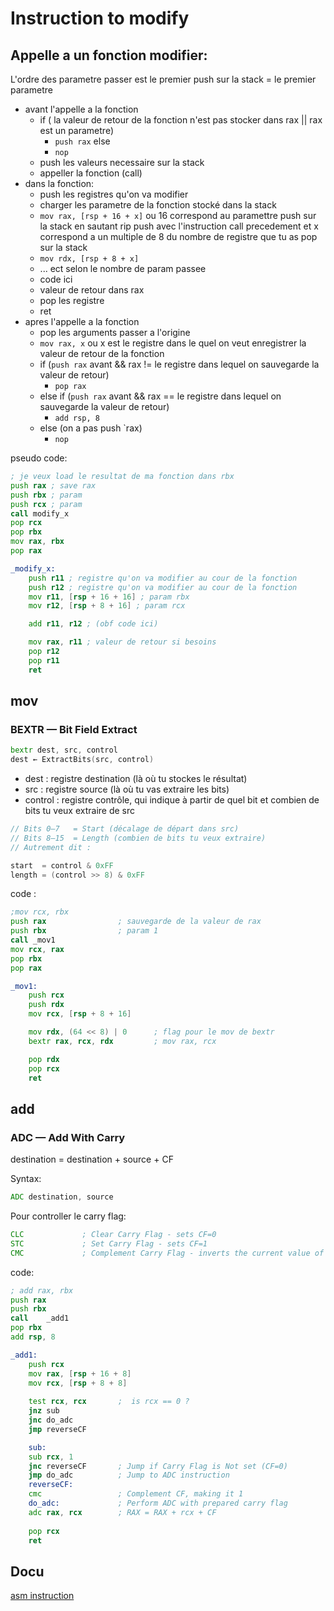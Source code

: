 # Instruction to modify

## Appelle a un fonction modifier:

L'ordre des parametre passer est le premier push sur la stack = le premier parametre

- avant l'appelle a la fonction
    - if ( la valeur de retour de la fonction n'est pas stocker dans rax || rax est un parametre)
        -  `push rax`
    else
        - `nop`
    - push les valeurs necessaire sur la stack
    - appeller la fonction (call)
- dans la fonction:
    - push les registres qu'on va modifier
    - charger les parametre de la fonction stocké dans la stack
    - `mov rax, [rsp + 16 + x]` ou 16 correspond au paramettre push sur la stack en sautant rip push avec l'instruction call precedement et x correspond a un multiple de 8 du nombre de registre que tu as pop sur la stack
    - `mov rdx, [rsp + 8 + x]`
    - ... ect selon le nombre de param passee
    - code ici
    - valeur de retour dans rax
    - pop les registre
    - ret
- apres l'appelle a la fonction
    - pop les arguments passer a l'origine
    - `mov rax, x` ou x est le registre dans le quel on veut enregistrer la valeur de retour de la fonction
    - if (`push rax` avant && rax != le registre dans lequel on sauvegarde la valeur de retour)
        - `pop rax`
    - else if (`push rax` avant && rax == le registre dans lequel on sauvegarde la valeur de retour)
        - `add rsp, 8`
    - else (on a pas push `rax)
        - `nop`

pseudo code:

```asm
; je veux load le resultat de ma fonction dans rbx
push rax ; save rax
push rbx ; param
push rcx ; param
call modify_x
pop rcx
pop rbx
mov rax, rbx
pop rax

_modify_x:
    push r11 ; registre qu'on va modifier au cour de la fonction
    push r12 ; registre qu'on va modifier au cour de la fonction
    mov r11, [rsp + 16 + 16] ; param rbx
    mov r12, [rsp + 8 + 16] ; param rcx

    add r11, r12 ; (obf code ici)

    mov rax, r11 ; valeur de retour si besoins
    pop r12
    pop r11
    ret
```

## mov

### BEXTR — Bit Field Extract

```asm
bextr dest, src, control
dest ← ExtractBits(src, control)
```

- dest : registre destination (là où tu stockes le résultat)
- src : registre source (là où tu vas extraire les bits)
- control : registre contrôle, qui indique à partir de quel bit et combien de bits tu veux extraire de src

```c
// Bits 0–7   = Start (décalage de départ dans src)
// Bits 8–15  = Length (combien de bits tu veux extraire)
// Autrement dit :

start  = control & 0xFF
length = (control >> 8) & 0xFF
```

code :

```asm
;mov rcx, rbx
push rax                ; sauvegarde de la valeur de rax
push rbx                ; param 1
call _mov1
mov rcx, rax
pop rbx
pop rax

_mov1:
    push rcx
    push rdx
    mov rcx, [rsp + 8 + 16]

    mov rdx, (64 << 8) | 0      ; flag pour le mov de bextr
    bextr rax, rcx, rdx         ; mov rax, rcx        

    pop rdx
    pop rcx
    ret
```

## add

### ADC — Add With Carry

destination = destination + source + CF

Syntax:

```asm
ADC destination, source
```

Pour controller le carry flag:

```asm
CLC             ; Clear Carry Flag - sets CF=0
STC             ; Set Carry Flag - sets CF=1
CMC             ; Complement Carry Flag - inverts the current value of CF
```

code:

```asm
; add rax, rbx
push rax
push rbx
call    _add1
pop rbx
add rsp, 8

_add1:
    push rcx
    mov rax, [rsp + 16 + 8]
    mov rcx, [rsp + 8 + 8]
    
    test rcx, rcx       ;  is rcx == 0 ?
    jnz sub
    jnc do_adc
    jmp reverseCF

    sub:
    sub rcx, 1
    jnc reverseCF       ; Jump if Carry Flag is Not set (CF=0)
    jmp do_adc          ; Jump to ADC instruction
    reverseCF:           
    cmc                 ; Complement CF, making it 1
    do_adc:             ; Perform ADC with prepared carry flag
    adc rax, rcx        ; RAX = RAX + rcx + CF
    
    pop rcx
    ret
```

## Docu

[asm instruction](https://www.felixcloutier.com/x86/)